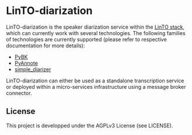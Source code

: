 # LinTO-diarization

LinTO-diarization is the speaker diarization service within the [LinTO stack](https://github.com/linto-ai/linto-platform-stack),
which can currently work with several technologies.
The following families of technologies are currently supported (please refer to respective documentation for more details):
* [PyBK](pybk/README.md) 
* [PyAnnote](pyannote/README.md)
* [simple_diarizer](simple/README.md)

LinTO-diarization can either be used as a standalone transcription service or deployed within a micro-services infrastructure using a message broker connector.

## License
This project is developped under the AGPLv3 License (see LICENSE).
